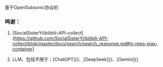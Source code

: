 基于OpenSubsonic协议的



### 鸣谢：

1. [SocialSisterYi/bilibili-API-collect]{https://github.com/SocialSisterYi/bilibili-API-collect/blob/master/docs/search/search_response.md#js-repo-pjax-container}


2. LLM，包括不限于：[ChatGPT]{}、[DeepSeek]{}、[Gemini]{}